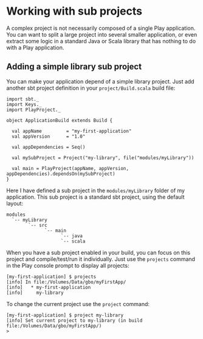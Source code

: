 # Working with sub projects

A complex project is not necessarily composed of a single Play application. You can want to split a large project into several smaller application, or even extract some logic in a standard Java or Scala library that has nothing to do with a Play application.

## Adding a simple library sub project

You can make your application depend of a simple library project. Just add another sbt project definition in your `project/Build.scala` build file:

```
import sbt._
import Keys._
import PlayProject._

object ApplicationBuild extends Build {

  val appName         = "my-first-application"
  val appVersion      = "1.0"

  val appDependencies = Seq()
  
  val mySubProject = Project("my-library", file("modules/myLibrary"))

  val main = PlayProject(appName, appVersion, appDependencies).dependsOn(mySubProject)
}
```

Here I have defined a sub project in the `modules/myLibrary` folder of my application. This sub project is a standard sbt project, using the default layout:

```
modules
  `-- myLibrary
        `-- src
              `-- main
                    `-- java
                    `-- scala 
```

When you have a sub project enabled in your build, you can focus on this project and compile/test/run it individually. Just use the `projects` command in the Play console prompt to display all projects:

```
[my-first-application] $ projects
[info] In file:/Volumes/Data/gbo/myFirstApp/
[info] 	 * my-first-application
[info] 	   my-library
```

To change the current project use the `project` command:

```
[my-first-application] $ project my-library
[info] Set current project to my-library (in build file:/Volumes/Data/gbo/myFirstApp/)
>
```



